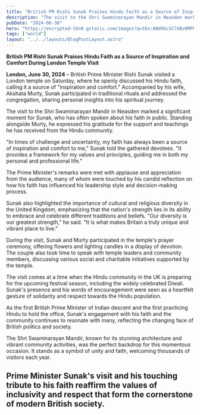 ```yaml
---
title: "British PM Rishi Sunak Praises Hindu Faith as a Source of Inspiration and Comfort"
description: "The visit to the Shri Swaminarayan Mandir in Neasden marked a significant moment for Sunak, who has often spoken about his faith in public."
pubDate: "2024-06-30"
hero: "https://encrypted-tbn0.gstatic.com/images?q=tbn:ANd9GcSClhBv6MPbue-pADjgUUe8HxBAzMjv6G6nSQ&usqp=CAU"
tags: ["world"]
layout: "../../layouts/BlogPostLayout.astro"
---
```

**British PM Rishi Sunak Praises Hindu Faith as a Source of Inspiration and Comfort During London Temple Visit**

**London, June 30, 2024** – British Prime Minister Rishi Sunak visited a London temple on Saturday, where he openly discussed his Hindu faith, calling it a source of "inspiration and comfort." Accompanied by his wife, Akshata Murty, Sunak participated in traditional rituals and addressed the congregation, sharing personal insights into his spiritual journey.

The visit to the Shri Swaminarayan Mandir in Neasden marked a significant moment for Sunak, who has often spoken about his faith in public. Standing alongside Murty, he expressed his gratitude for the support and teachings he has received from the Hindu community.

"In times of challenge and uncertainty, my faith has always been a source of inspiration and comfort to me," Sunak told the gathered devotees. "It provides a framework for my values and principles, guiding me in both my personal and professional life."

The Prime Minister's remarks were met with applause and appreciation from the audience, many of whom were touched by his candid reflection on how his faith has influenced his leadership style and decision-making process.

Sunak also highlighted the importance of cultural and religious diversity in the United Kingdom, emphasizing that the nation's strength lies in its ability to embrace and celebrate different traditions and beliefs. "Our diversity is our greatest strength," he said. "It is what makes Britain a truly unique and vibrant place to live."

During the visit, Sunak and Murty participated in the temple's prayer ceremony, offering flowers and lighting candles in a display of devotion. The couple also took time to speak with temple leaders and community members, discussing various social and charitable initiatives supported by the temple.

The visit comes at a time when the Hindu community in the UK is preparing for the upcoming festival season, including the widely celebrated Diwali. Sunak's presence and his words of encouragement were seen as a heartfelt gesture of solidarity and respect towards the Hindu population.

As the first British Prime Minister of Indian descent and the first practicing Hindu to hold the office, Sunak's engagement with his faith and the community continues to resonate with many, reflecting the changing face of British politics and society.

The Shri Swaminarayan Mandir, known for its stunning architecture and vibrant community activities, was the perfect backdrop for this momentous occasion. It stands as a symbol of unity and faith, welcoming thousands of visitors each year.

Prime Minister Sunak's visit and his touching tribute to his faith reaffirm the values of inclusivity and respect that form the cornerstone of modern British society.
---